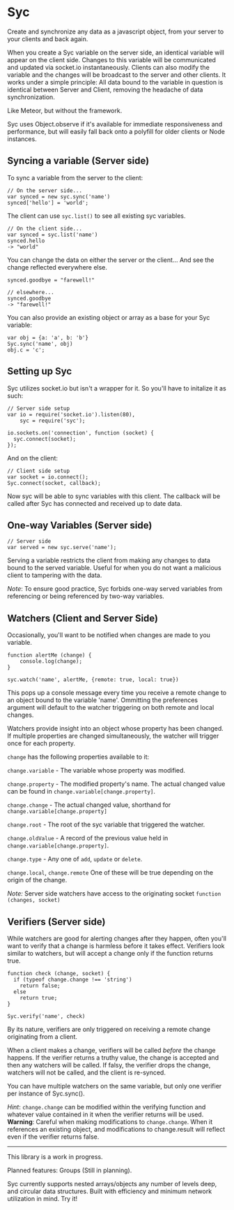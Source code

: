 Syc
===

Create and synchronize any data as a javascript object, from your server to your clients and back again.

When you create a Syc variable on the server side, an identical variable will appear on the client side. Changes to this variable will be communicated and updated via socket.io instantaneously. Clients can also modify the variable and the changes will be broadcast to the server and other clients. It works under a simple principle: All data bound to the variable in question is identical between Server and Client, removing the headache of data synchronization.

Like Meteor, but without the framework.

Syc uses Object.observe if it's available for immediate responsiveness and performance, but will easily fall back onto a polyfill for older clients or Node instances.

## Syncing a variable (Server side)

To sync a variable from the server to the client:

    // On the server side...
    var synced = new syc.sync('name')
    synced['hello'] = 'world';
    
The client can use `syc.list()` to see all existing syc variables.

    // On the client side...
    var synced = syc.list('name')
    synced.hello
    -> "world"
    
You can change the data on either the server or the client... And see the change reflected everywhere else.    

    synced.goodbye = "farewell!"

    // elsewhere...
    synced.goodbye
    -> "farewell!"
    
You can also provide an existing object or array as a base for your Syc variable:

    var obj = {a: 'a', b: 'b'}
    Syc.sync('name', obj)
    obj.c = 'c';

## Setting up Syc

Syc utilizes socket.io but isn't a wrapper for it. So you'll have to initalize it as such:

    // Server side setup
    var io = require('socket.io').listen(80),
        syc = require('syc');

    io.sockets.on('connection', function (socket) {
      syc.connect(socket);
    });

And on the client:

    // Client side setup
    var socket = io.connect();
    Syc.connect(socket, callback);

Now syc will be able to sync variables with this client. The callback will be called after Syc has connected and received up to date data.

## One-way Variables (Server side)

    // Server side 
    var served = new syc.serve('name');

Serving a variable restricts the client from making any changes to data bound to the served variable. Useful for when you do not want a malicious client to tampering with the data. 

*Note*: To ensure good practice, Syc forbids one-way served variables from referencing or being referenced by two-way variables.

## Watchers (Client and Server Side)

Occasionally, you'll want to be notified when changes are made to you variable.

    function alertMe (change) {
        console.log(change);
    }
    
    syc.watch('name', alertMe, {remote: true, local: true})

This pops up a console message every time you receive a remote change to an object bound to the variable 'name'. Ommitting the preferences argument will default to the watcher triggering on both remote and local changes.

Watchers provide insight into an object whose property has been changed. If multiple properties are changed simultaneously, the watcher will trigger once for each property. 


`change` has the following properties available to it:

`change.variable` - The variable whose property was modified.

`change.property` - The modified property's name. The actual changed value can be found in `change.variable[change.property]`.

`change.change` - The actual changed value, shorthand for `change.variable[change.property]`

`change.root` - The root of the syc variable that triggered the watcher.

`change.oldValue` - A record of the previous value held in `change.variable[change.property]`.

`change.type` - Any one of `add`, `update` or `delete`.

`change.local`, `change.remote` One of these will be true depending on the origin of the change.

*Note:* Server side watchers have access to the originating socket `function (changes, socket)`

## Verifiers (Server side)

While watchers are good for alerting changes after they happen, often you'll want to verify that a change is harmless before it takes effect. Verifiers look similar to watchers, but will accept a change only if the function returns true.

    function check (change, socket) {
      if (typeof change.change !== 'string') 
        return false;
      else
        return true;
    }
    
    Syc.verify('name', check)

By its nature, verifiers are only triggered on receiving a remote change originating from a client.

When a client makes a change, verifiers will be called *before* the change happens. If the verifier returns a truthy value, the change is accepted and then any watchers will be called. If falsy, the verifier drops the change, watchers will not be called, and the client is re-synced.

You can have multiple watchers on the same variable, but only one verifier per instance of Syc.sync().

*Hint*: `change.change` can be modified within the verifying function and whatever value contained in it when the verifier returns will be used. **Warning**: Careful when making modifications to `change.change`. When it references an existing object, and modifications to change.result will reflect even if the verifier returns false.

- - - 
This library is a work in progress.

Planned features: Groups (Still in planning).

Syc currently supports nested arrays/objects any number of levels deep, and circular data structures. Built with efficiency and minimum network utilization in mind. Try it!
